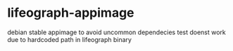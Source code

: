 # lifeograph-appimage
debian stable appimage to avoid uncommon dependecies test
 doenst work due to hardcoded path in lifeograph binary
